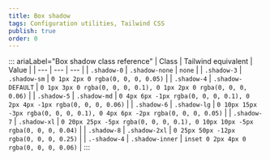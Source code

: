 ```yaml
---
title: Box shadow 
tags: Configuration utilities, Tailwind CSS
publish: true
order: 0
---
```




::: ariaLabel="Box shadow class reference"
| Class | Tailwind equivalent | Value |
| --- | --- | --- |
| `.shadow-0` | `.shadow-none` | `none` |
| `.shadow-3` | `.shadow-sm` | `0 1px 2px 0 rgba(0, 0, 0, 0.05)` |
| `.shadow-4` | `.shadow-DEFAULT` | `0 1px 3px 0 rgba(0, 0, 0, 0.1), 0 1px 2px 0 rgba(0, 0, 0, 0.06)` |
| `.shadow-5` | `.shadow-md` | `0 4px 6px -1px rgba(0, 0, 0, 0.1), 0 2px 4px -1px rgba(0, 0, 0, 0.06)` |
| `.shadow-6` | `.shadow-lg` | `0 10px 15px -3px rgba(0, 0, 0, 0.1), 0 4px 6px -2px rgba(0, 0, 0, 0.05)` |
| `.shadow-7` | `.shadow-xl` | `0 20px 25px -5px rgba(0, 0, 0, 0.1), 0 10px 10px -5px rgba(0, 0, 0, 0.04)` |
| `.shadow-8` | `.shadow-2xl` | `0 25px 50px -12px rgba(0, 0, 0, 0.25)` |
| `.-shadow-4` | `.shadow-inner` | `inset 0 2px 4px 0 rgba(0, 0, 0, 0.06)` |
:::

